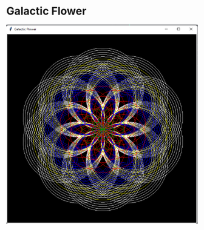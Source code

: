 # Galactic Flower

<img src = "https://raw.githubusercontent.com/Nukecraft5419/PythonTurtleArt/main/src/python_turtle/Galactic_Flower/galactic-flower.png">
